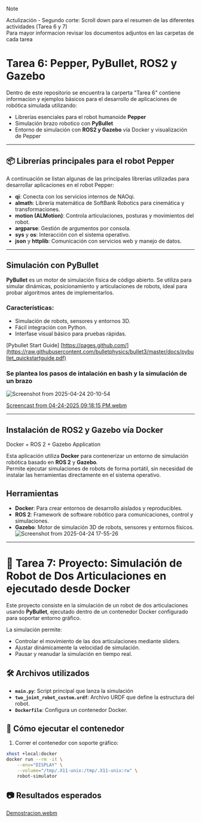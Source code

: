 > [!Note]
> Actulización - Segundo corte: Scroll down para el  resumen de las diferentes actividades (Tarea 6 y 7) \
> Para mayor informacion revisar los documentos adjuntos en las carpetas de cada tarea

# Tarea 6:  Pepper, PyBullet, ROS2 y Gazebo

Dentro de este repositorio  se encuentra la carperta "Tarea 6" contiene informacion y ejemplos básicos para el desarrollo de aplicaciones de robótica simulada utilizando:

- Librerías esenciales para el robot humanoide **Pepper**
- Simulación brazo robotico con **PyBullet**
- Entorno de simulación con **ROS2 y Gazebo** vía Docker y visualización de Pepper

---

## 📦 Librerías principales para el robot Pepper

A continuación se listan algunas de las principales librerías utilizadas para desarrollar aplicaciones en el robot Pepper:

- **qi**: Conecta con los servicios internos de NAOqi.
- **almath**: Librería matemática de SoftBank Robotics para cinemática y transformaciones.
- **motion (ALMotion)**: Controla articulaciones, posturas y movimientos del robot.
- **argparse**: Gestión de argumentos por consola.
- **sys** y **os**: Interacción con el sistema operativo.
- **json** y **httplib**: Comunicación con servicios web y manejo de datos.

---

## Simulación con PyBullet

**PyBullet** es un motor de simulación física de código abierto. Se utiliza para simular dinámicas, posicionamiento y articulaciones de robots, ideal para probar algoritmos antes de implementarlos.

### Características:
- Simulación de robots, sensores y entornos 3D.
- Fácil integración con Python.
- Interfase visual básico para pruebas rápidas.
  
[Pybullet Start Guide] [https://pages.github.com/](https://raw.githubusercontent.com/bulletphysics/bullet3/master/docs/pybullet_quickstartguide.pdf)

### Se plantea los pasos de intalación en bash y la simulación de un brazo 

![Screenshot from 2025-04-24 20-10-54](https://github.com/user-attachments/assets/95527279-d504-4ba3-b5f9-14c91764a3f4)

[Screencast from 04-24-2025 09:18:15 PM.webm](https://github.com/user-attachments/assets/2c4ea4b7-37f7-4dd8-aa42-925c335a40bb)

---
## Instalación de ROS2 y Gazebo vía Docker
Docker + ROS 2 + Gazebo Application

Esta aplicación utiliza **Docker** para contenerizar un entorno de simulación robótica basado en **ROS 2** y **Gazebo**.  
Permite ejecutar simulaciones de robots de forma portátil, sin necesidad de instalar las herramientas directamente en el sistema operativo.

## Herramientas

- **Docker**: Para crear entornos de desarrollo aislados y reproducibles.
- **ROS 2**: Framework de software robótico para comunicaciones, control y simulaciones.
- **Gazebo**: Motor de simulación 3D de robots, sensores y entornos físicos.
![Screenshot from 2025-04-24 17-55-26](https://github.com/user-attachments/assets/097d9322-b51b-49e4-9a0d-90aaebefcd4e)

  
---

# 🚀 Tarea 7: Proyecto: Simulación de Robot de Dos Articulaciones en  ejecutado desde Docker

Este proyecto consiste en la simulación de un robot de dos articulaciones usando **PyBullet**, ejecutado dentro de un contenedor Docker configurado para soportar entorno gráfico.

La simulación permite:
- Controlar el movimiento de las dos articulaciones mediante sliders.
- Ajustar dinámicamente la velocidad de simulación.
- Pausar y reanudar la simulación en tiempo real.

## 🛠️ Archivos utilizados

- **`main.py`**: Script principal que lanza la simulación 
- **`two_joint_robot_custom.urdf`**: Archivo URDF que define la estructura del robot.
- **`Dockerfile`**: Configura un contenedor Docker.

## 🚀 Cómo ejecutar el contenedor


1. Correr el contenedor con soporte gráfico:

```bash
xhost +local:docker
docker run --rm -it \
    --env="DISPLAY" \
    --volume="/tmp/.X11-unix:/tmp/.X11-unix:rw" \
    robot-simulator
```

## 📷 Resultados esperados

 [Demostracion.webm](https://github.com/user-attachments/assets/cea2c372-31bd-427f-8e39-27fc9e0883bc)
  

 
